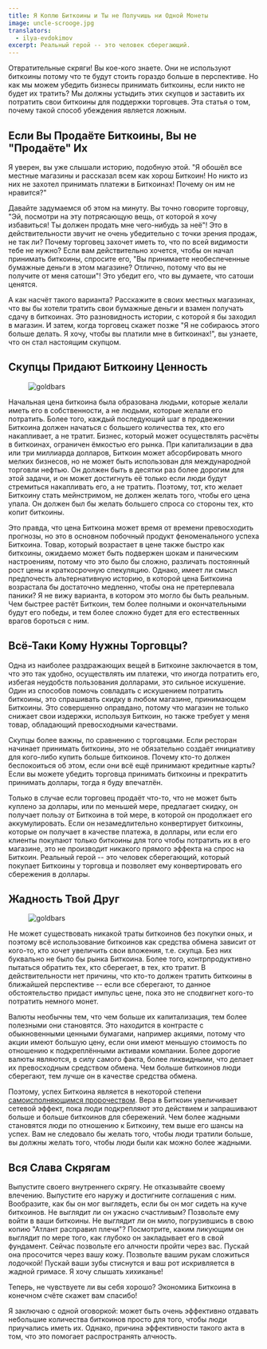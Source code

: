 ```yaml
---
title: Я Коплю Биткоины и Ты не Получишь ни Одной Монеты
image: uncle-scrooge.jpg
translators:
  - ilya-evdokimov
excerpt: Реальный герой -- это человек сберегающий.
---
```


Отвратительные скряги! Вы кое-кого знаете. Они не используют биткоины потому что те будут стоить гораздо больше в перспективе. Но как мы можем убедить бизнесы принимать биткоины, если никто не будет их тратить? Мы должны устыдить этих скупцов и заставить их потратить свои биткоины для поддержки торговцев. Эта статья о том, почему такой способ убеждения является ложным.

## Если Вы Продаёте Биткоины, Вы не "Продаёте" Их

Я уверен, вы уже слышали историю, подобную этой. "Я обошёл все местные магазины и рассказал всем как хорош Биткоин! Но никто из них не захотел принимать платежи в Биткоинах! Почему он им не нравится?"

Давайте задумаемся об этом на минуту. Вы точно говорите торговцу, "Эй, посмотри на эту потрясающую вещь, от которой я хочу избавиться! Ты должен продать мне чего-нибудь за неё"! Это в действительности звучит не очень убедительно с точки зрения продаж, не так ли? Почему торговец захочет иметь то, что по всей видимости тебе не нужно? Если вам действительно хочется, чтобы он начал принимать биткоины, спросите его, "Вы принимаете необеспеченные бумажные деньги в этом магазине? Отлично, потому что вы не получите от меня сатоши"! Это убедит его, что вы думаете, что сатоши ценятся.

А как насчёт такого варианта? Расскажите в своих местных магазинах, что вы бы хотели тратить свои бумажные деньги и взамен получать сдачу в биткоинах. Это разновидность истории, с которой я бы заходил в магазин. И затем, когда торговец скажет позже "Я не собираюсь этого больше делать. Я хочу, чтобы вы платили мне в биткоинах!", вы узнаете, что он стал настоящим скупцом.

## Скупцы Придают Биткоину Ценность

<figure>
  <img src="/img/mempool/im-hoarding-bitcoins-and-no-you-cant-have-any/gold-bars.jpg" alt="goldbars" />
</figure>

Начальная цена биткоина была образована людьми, которые желали иметь его в собственности, а не людьми, которые желали его потратить. Более того, каждый последующий шаг в продвежении Биткоина должен начаться с большего количества тех, кто его накапливает, а не тратит. Бизнес, который может осуществлять расчёты в биткоинах, ограничен ёмкостью его рынка. При капитализации в два или три миллиарда долларов, Биткоин может абсорбировать много мелких бизнесов, но не может быть использован для международной торговли нефтью. Он должен быть в десятки раз более дорогим для этой задачи, и он может достигнуть её только если люди будут стремиться накапливать его, а не тратить. Поэтому, тот, кто желает Биткоину стать мейнстримом, не должен желать того, чтобы его цена упала. Он должен был бы желать большего спроса со стороны тех, кто копит биткоины.

Это правда, что цена Биткоина может время от времени превосходить прогнозы, но это в основном побочный продукт феноменального успеха Биткоина. Товар, который возрастает в цене также быстро как биткоины, ожидаемо может быть подвержен шокам и паническим настроениям, потому что это было бы сложно, различать постоянный рост цены и краткосрочную спекуляцию. Однако, имеет ли смысл предпочесть альтернативную историю, в которой цена Биткоина возрастала бы достаточно медленно, чтобы она не претерпевала паники? Я не вижу варианта, в котором это могло бы быть реальным. Чем быстрее растёт Биткоин, тем более полными и окончательными будут его победы, и тем более сложно будет для его естественных врагов бороться с ним.

## Всё-Таки Кому Нужны Торговцы?

Одна из наиболее раздражающих вещей в Биткоине заключается в том, что это так удобно, осуществлять им платежи, что иногда потратить его, избегая неудобств пользования долларами, это сильное искушение. Один из способов помочь совладать с искушением потратить биткоины, это спрашивать скидку в любом магазине, принимающем Биткоины. Это совершенно оправдано, потому что магазин не только снижает свои издержки, используя Биткоин, но также требует у меня товар, обладающий превосходными качествами.

Скупцы более важны, по сравнению с торговцами. Если ресторан начинает принимать биткоины, это не обязательно создаёт инициативу для кого-либо купить больше биткоинов. Почему кто-то должен беспокоиться об этом, если они всё ещё принимают кредитные карты? Если вы можете убедить торговца принимать биткоины и прекратить принимать доллары, тогда я буду впечатлён.

Только в случае если торговец продаёт что-то, что не может быть куплено за доллары, или по меньшей мере, предлагает скидку, он получает пользу от Биткоина в той мере, в которой он продолжает его аккумулировать. Если он незамедлительно конвертирует биткоины, которые он получает в качестве платежа, в доллары, или если его клиенты покупают только биткоины для того чтобы потратить их в его магазине, это не производит никакого прямого эффекта на спрос на Биткоин. Реальный герой -- это человек сберегающий, который покупает Биткоины у торговца и позволяет ему конвертировать его сбережения в доллары.

## Жадность Твой Друг

<figure>
  <img src="/img/mempool/im-hoarding-bitcoins-and-no-you-cant-have-any/dragon.jpg" alt="goldbars" />
</figure>

Не может существовать никакой траты биткоинов без покупки оных, и поэтому всё использование биткоинов как средства обмена зависит от кого-то, кто хочет увеличить свои вложения, т.е. скупца. Без них буквально не было бы рынка Биткоина. Более того, контрпродуктивно пытаться обратить тех, кто сберегает, в тех, кто тратит. В действительности нет причины, что кто-то должен тратить биткоины в ближайшей перспективе -- если все сберегают, то данное обстоятельство придаст импульс цене, пока это не сподвигнет кого-то потратить немного монет.

Валюты необычны тем, что чем больше их капитализация, тем более полезными они становятся. Это находится в контрасте с обыкновенными ценными бумагами, например акциями, потому что акции имеют большую цену, если они имеют меньшую стоимость по отношению к подкреплёнными активами компании. Более дорогие валюты являются, в силу самого факта, более ликвидными, что делает их превосходным средством обмена. Чем больше биткоинов люди сберегают, тем лучше он в качестве средства обмена.

Поэтому, успех Биткоина является в некоторой степени [самоисполняющимся пророчеством](http://www.konradsgraf.com/blog1/2013/11/7/hyper-monetization-reloaded-another-round-of-bubble-talk.html). Вера в Биткоин увеличивает сетевой эффект, пока люди подкрепляют это действием и запрашивают больше и больше биткоинов для сбережений. Чем более жадными становятся люди по отношению к Биткоину, тем выше его шансы на успех. Вам не следовало бы желать того, чтобы люди тратили больше, вы должны желать того, чтобы люди были как можно более жадными.

## Вся Слава Скрягам

Выпустите своего внутреннего скрягу. Не отказывайте своему влечению. Выпустите его наружу и достигните соглашения с ним. Вообразите, как бы он мог выглядеть, если бы он мог сидеть на куче биткоинов. Не выглядит ли он ужасно счастливым? Позвольте ему войти в ваши биткоины. Не выглядит ли он мило, погрузившись в свою копию "Атлант расправил плечи"? Посмотрите, каким ликующим он выглядит по мере того, как глубоко он закладывает его в свой фундамент. Сейчас позвольте его алчности пройти через вас. Пускай она просочится через вашу кожу. Позвольте вашим рукам сложиться лодочкой! Пускай ваши зубы стиснутся и ваш рот искривляется в жадной гримасе. Я хочу слышать хихиканье!

Теперь, не чувствуете ли вы себя хорошо? Экономика Биткоина в конечном счёте скажет вам спасибо!

Я заключаю с одной оговоркой: может быть очень эффективно отдавать небольшие количества биткоинов просто для того, чтобы люди приучались иметь их. Однако, причина эффективности такого акта в том, что это помогает распространять алчность.
